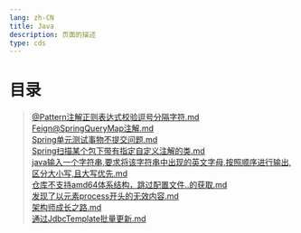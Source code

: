 ```yaml
---
lang: zh-CN    
title: Java  
description: 页面的描述   
type: cds
---
```


# 目录

> [@Pattern注解正则表达式校验逗号分隔字符.md](@Pattern注解正则表达式校验逗号分隔字符.md)  
> [Feign@SpringQueryMap注解.md](Feign@SpringQueryMap注解.md)  
> [Spring单元测试事物不提交问题.md](Spring单元测试事物不提交问题.md)  
> [Spring扫描某个包下带有指定自定义注解的类.md](Spring扫描某个包下带有指定自定义注解的类.md)  
> [java输入一个字符串,要求将该字符串中出现的英文字母,按照顺序进行输出,区分大小写,且大写优先.md](java输入一个字符串,要求将该字符串中出现的英文字母,按照顺序进行输出,区分大小写,且大写优先.md)  
> [仓库不支持amd64体系结构，跳过配置文件..的获取.md](仓库不支持amd64体系结构，跳过配置文件..的获取.md)  
> [发现了以元素process开头的无效内容.md](发现了以元素process开头的无效内容.md)  
> [架构师成长之路.md](架构师成长之路.md)  
> [通过JdbcTemplate批量更新.md](通过JdbcTemplate批量更新.md)  


<Comment></Comment>